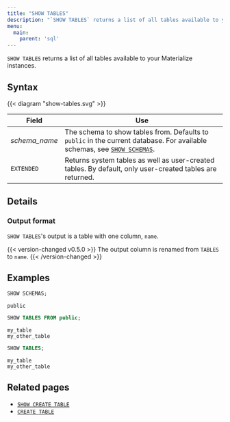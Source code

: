 ```yaml
---
title: "SHOW TABLES"
description: "`SHOW TABLES` returns a list of all tables available to your Materialize instances."
menu:
  main:
    parent: 'sql'
---
```


`SHOW TABLES` returns a list of all tables available to your Materialize
instances.

## Syntax

{{< diagram "show-tables.svg" >}}

Field | Use
------|-----
_schema&lowbar;name_ | The schema to show tables from. Defaults to `public` in the current database. For available schemas, see [`SHOW SCHEMAS`](../show-schemas).
`EXTENDED` | Returns system tables as well as user-created tables. By default, only user-created tables are returned. 

## Details

### Output format

`SHOW TABLES`'s output is a table with one column, `name`.

{{< version-changed v0.5.0 >}}
The output column is renamed from `TABLES` to `name`.
{{< /version-changed >}}

## Examples

```sql
SHOW SCHEMAS;
```
```nofmt
public
```
```sql
SHOW TABLES FROM public;
```
```nofmt
my_table
my_other_table
```
```sql
SHOW TABLES;
```
```nofmt
my_table
my_other_table
```

## Related pages

- [`SHOW CREATE TABLE`](../show-create-table)
- [`CREATE TABLE`](../create-table)
